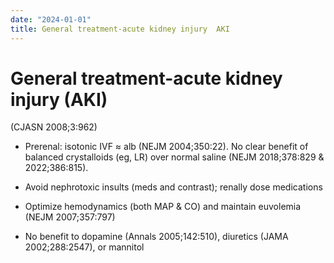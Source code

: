 ```yaml
---
date: "2024-01-01"
title: General treatment-acute kidney injury  AKI 
---
```


# General treatment-acute kidney injury (AKI)

 (CJASN 2008;3:962)

* Prerenal: isotonic IVF ≈ alb (NEJM 2004;350:22). No clear benefit of balanced crystalloids (eg, LR) over normal saline (NEJM 2018;378:829 & 2022;386:815).

* Avoid nephrotoxic insults (meds and contrast); renally dose medications

* Optimize hemodynamics (both MAP & CO) and maintain euvolemia (NEJM 2007;357:797)

* No benefit to dopamine (Annals 2005;142:510), diuretics (JAMA 2002;288:2547), or mannitol
